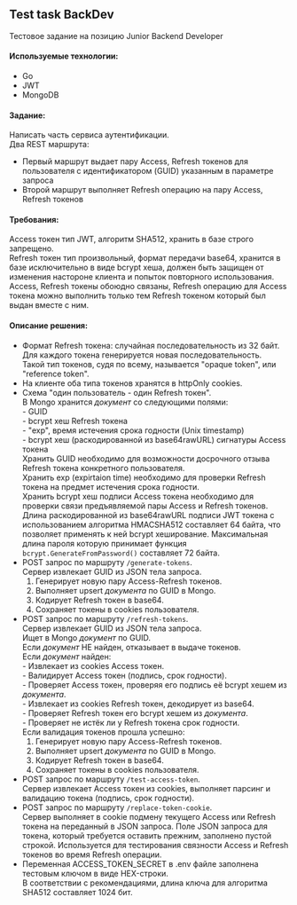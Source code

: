 
## Test task BackDev
Тестовое задание на позицию Junior Backend Developer

#### Используемые технологии:
<ul>
<li>Go</li>
<li>JWT</li>
<li>MongoDB</li>
</ul>

#### Задание:
Написать часть сервиса аутентификации.</br>
Два REST маршрута:</br>
<ul>
<li>Первый маршрут выдает пару Access, Refresh токенов для пользователя с идентификатором (GUID) указанным в параметре запроса</li>
<li>Второй маршрут выполняет Refresh операцию на пару Access, Refresh токенов</li>
</ul>

#### Требования:
Access токен тип JWT, алгоритм SHA512, хранить в базе строго запрещено.</br>
Refresh токен тип произвольный, формат передачи base64, хранится в базе исключительно в виде bcrypt хеша, должен быть защищен от изменения настороне клиента и попыток повторного использования.</br>
Access, Refresh токены обоюдно связаны, Refresh операцию для Access токена можно выполнить только тем Refresh токеном который был выдан вместе с ним.

#### Описание решения:
<ul>
    <li>
    Формат Refresh токена: случайная последовательность из 32 байт.</br>
    Для каждого токена генерируется новая последовательность.</br>
    Такой тип токенов, судя по всему, называется "opaque token", или "reference token".</br>
    </li>
    <li>На клиенте оба типа токенов хранятся в httpOnly cookies.</li>
    <li>Схема "один пользователь - один Refresh токен".</br>
    В Mongo хранится <em>документ</em> со следующими полями:</br>
    - GUID</br>
    - bcrypt хеш Refresh токена</br>
    - "exp", время истечения срока годности (Unix timestamp)</br>
    - bcrypt хеш (раскодированной из base64rawURL) сигнатуры Access токена</br>
    Хранить GUID необходимо для возможности досрочного отзыва Refresh токена конкретного пользователя.</br>
    Хранить exp (expirtaion time) необходимо для проверки Refresh токена на предмет истечения срока годности.</li>
    Хранить bcrypt хеш подписи Access токена необходимо для проверки связи предъявляемой пары Access и Refresh токенов. Длина раскодированной из base64rawURL подписи JWT токена с использованием алгоритма HMACSHA512 составляет 64 байта, что позволяет применять к ней bcrypt хеширование. Максимальная длина пароля которую принимает функция <code>bcrypt.GenerateFromPassword()</code> составляет 72 байта.</li>
    <li>POST запрос по маршруту <code>/generate-tokens</code>.</br> 
    Сервер извлекает GUID из JSON тела запроса.</br>
        <ol>
            <li>Генерирует новую пару Access-Refresh токенов.</li>
            <li>Выполняет upsert <em>документа</em> по GUID в Mongo.</li>
            <li>Кодирует Refresh токен в base64.</li>
            <li>Сохраняет токены в cookies пользователя.</li>
        </ol>
    </li>
    <li>POST запрос по маршруту <code>/refresh-tokens</code>.</br>
    Сервер извлекает GUID из JSON тела запроса.</br>
    Ищет в Mongo <em>документ</em> по GUID.</br>
    Если <em>документ</em> НЕ найден, отказывает в выдаче токенов.</br>
    Если <em>документ</em> найден:</br>
    - Извлекает из cookies Access токен.</br> 
    - Валидирует Access токен (подпись, срок годности).</br>
    - Проверяет Access токен, проверяя его подпись её bcrypt хешем из <em>документа</em>.</br>
    - Извлекает из cookies Refresh токен, декодирует из base64.</br> 
    - Проверяет Refresh токен его bcrypt хешем из <em>документа</em>.</br>
    - Проверяет не истёк ли у Refresh токена срок годности.</br>
    Если валидация токенов прошла успешно:
        <ol>
            <li>Генерирует новую пару Access-Refresh токенов.</li>
            <li>Выполняет upsert <em>документа</em> по GUID в Mongo.</li>
            <li>Кодирует Refresh токен в base64.</li>
            <li>Сохраняет токены в cookies пользователя.</li>
        </ol>
    </li>
    <li>POST запрос по маршруту <code>/test-access-token</code>.</br>
    Сервер извлекает Access токен из cookies, выполняет парсинг и валидацию токена (подпись, срок годности).
    </li>
    <li>POST запрос по маршруту <code>/replace-token-cookie</code>.</br>
    Сервер выполняет в cookie подмену текущего Access или Refresh токена на переданный в JSON запроса.
    Поле JSON запроса для токена, который требуется оставить прежним, заполнено пустой строкой.
    Используется для тестирования связности Access и Refresh токенов во время Refresh операции.
    </li>
    <li>
    Переменная ACCESS_TOKEN_SECRET в .env файле заполнена тестовым ключом в виде HEX-строки.</br>
    В соответствии с рекомендациями, длина ключа для алгоритма SHA512 составляет 1024 бит.
    </li>
</ul>